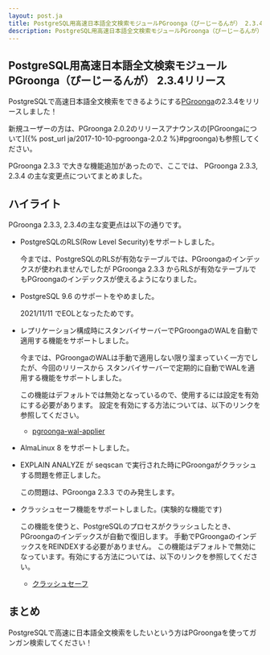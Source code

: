 ```yaml
---
layout: post.ja
title: PostgreSQL用高速日本語全文検索モジュールPGroonga（ぴーじーるんが） 2.3.4リリース
description: PostgreSQL用高速日本語全文検索モジュールPGroonga（ぴーじーるんが） 2.3.4をリリースしました！
---
```


## PostgreSQL用高速日本語全文検索モジュールPGroonga（ぴーじーるんが） 2.3.4リリース

PostgreSQLで高速日本語全文検索をできるようにする[PGroonga](https://pgroonga.github.io/ja/)の2.3.4をリリースしました！

新規ユーザーの方は、PGroonga 2.0.2のリリースアナウンスの[PGroongaについて]({% post_url ja/2017-10-10-pgroonga-2.0.2 %}#pgroonga)も参照してください。

PGroonga 2.3.3 で大きな機能追加があったので、ここでは、 PGroonga 2.3.3, 2.3.4 の主な変更点についてまとめました。

## ハイライト

PGroonga 2.3.3, 2.3.4の主な変更点は以下の通りです。

  * PostgreSQLのRLS(Row Level Security)をサポートしました。

    今までは、PostgreSQLのRLSが有効なテーブルでは、PGroongaのインデックスが使われませんでしたが
    PGroonga 2.3.3 からRLSが有効なテーブルでもPGroongaのインデックスが使えるようになりました。

  * PostgreSQL 9.6 のサポートをやめました。

    2021/11/11 でEOLとなったためです。

  * レプリケーション構成時にスタンバイサーバーでPGroongaのWALを自動で適用する機能をサポートしました。

    今までは、PGroongaのWALは手動で適用しない限り溜まっていく一方でしたが、今回のリリースから
    スタンバイサーバーで定期的に自動でWALを適用する機能をサポートしました。

    この機能はデフォルトでは無効となっているので、使用するには設定を有効にする必要があります。
    設定を有効にする方法については、以下のリンクを参照してください。

    * [pgroonga-wal-applier](https://pgroonga.github.io/ja/reference/modules/pgroonga-wal-applier.html)

  * AlmaLinux 8 をサポートしました。

  * EXPLAIN ANALYZE が seqscan で実行された時にPGroongaがクラッシュする問題を修正しました。

    この問題は、PGroonga 2.3.3 でのみ発生します。

  * クラッシュセーフ機能をサポートしました。(実験的な機能です)

    この機能を使うと、PostgreSQLのプロセスがクラッシュしたとき、PGroongaのインデックスが自動で復旧します。
    手動でPGroongaのインデックスをREINDEXする必要がありません。
    この機能はデフォルトで無効になっています。有効にする方法については、以下のリンクを参照してください。

    * [クラッシュセーフ](https://pgroonga.github.io/ja/reference/crash-safe.html)

## まとめ

PostgreSQLで高速に日本語全文検索をしたいという方はPGroongaを使ってガンガン検索してください！
